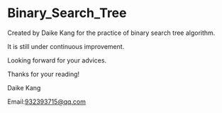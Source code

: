 # Binary_Search_Tree

Created by Daike Kang for the practice of binary search tree algorithm.

It is still under continuous improvement.

Looking forward for your advices.

Thanks for your reading!

Daike Kang

Email:932393715@qq.com
